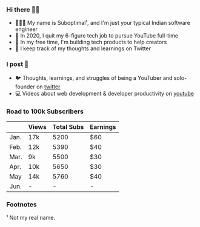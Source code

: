 ### Hi there 👋🏾
- 🤷🏾‍♂️ My name is Suboptimal¹, and I'm just your typical Indian software engineer
- 💫 In 2020, I quit my 6-figure tech job to pursue YouTube full-time
- 🤔 In my free time, I'm building tech products to help creators
- 🧠 I keep track of my thoughts and learnings on Twitter

### I post 📝
- 🐦 Thoughts, learnings, and struggles of being a YouTuber and solo-founder on [twitter](https://twitter.com/SuboptimalEng)
- 💻 Videos about web development & developer productivity on [youtube](https://youtube.com/SuboptimalEng)

<!-- - 🐦 short-form updates (and dank memes) on [twitter](https://twitter.com/SuboptimalEng) -->
<!-- - 📖 thoughts, learnings and struggles of being a YouTuber on [suboptimaleng.github.io](https://suboptimaleng.github.io) (deprecated) -->

### Road to 100k Subscribers

|      | Views | Total Subs | Earnings |
| ---- | ----- | ---------- | -------- |
| Jan. | 17k   | 5200       | $60      |
| Feb. | 12k   | 5390       | $40      |
| Mar. | 9k    | 5500       | $30      |
| Apr. | 10k   | 5650       | $30      |
| May  | 14k   | 5760       | $40      |
| Jun. | -     | -          | -        |

### Footnotes

¹ Not my real name.
